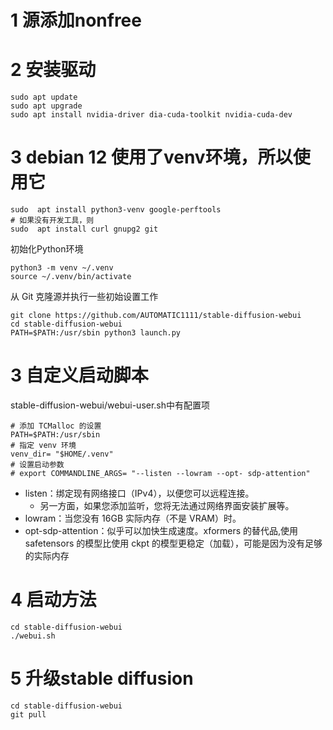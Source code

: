 # 1 源添加nonfree

# 2 安装驱动
``` shell
sudo apt update
sudo apt upgrade
sudo apt install nvidia-driver dia-cuda-toolkit nvidia-cuda-dev 
```

# 3 debian 12 使用了venv环境，所以使用它
```shell 
sudo  apt install python3-venv google-perftools 
# 如果没有开发工具，则
sudo  apt install curl gnupg2 git
```

 初始化Python环境
 ```shell 
 python3 -m venv ~/.venv 
 source ~/.venv/bin/activate
```

从 Git 克隆源并执行一些初始设置工作
```shell
git clone https://github.com/AUTOMATIC1111/stable-diffusion-webui 
cd stable-diffusion-webui 
PATH=$PATH:/usr/sbin python3 launch.py
```

# 3 自定义启动脚本
stable-diffusion-webui/webui-user.sh中有配置项
```shell 
# 添加 TCMalloc 的设置
PATH=$PATH:/usr/sbin 
# 指定 venv 环境
venv_dir= "$HOME/.venv" 
# 设置启动参数
# export COMMANDLINE_ARGS= "--listen --lowram --opt- sdp-attention"
```

- listen：绑定现有网络接口（IPv4），以便您可以远程连接。
    - 另一方面，如果您添加监听，您将无法通过网络界面安装扩展等。
- lowram：当您没有 16GB 实际内存（不是 VRAM）时。
- opt-sdp-attention：似乎可以加快生成速度。xformers 的替代品,使用 safetensors 的模型比使用 ckpt 的模型更稳定（加载），可能是因为没有足够的实际内存

# 4 启动方法
```shell
cd stable-diffusion-webui 
./webui.sh
```

#  5 升级stable diffusion

```shell
cd stable-diffusion-webui 
git pull
```